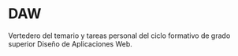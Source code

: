 # DAW
Vertedero del temario y tareas personal del ciclo formativo de grado superior Diseño de Aplicaciones Web.
